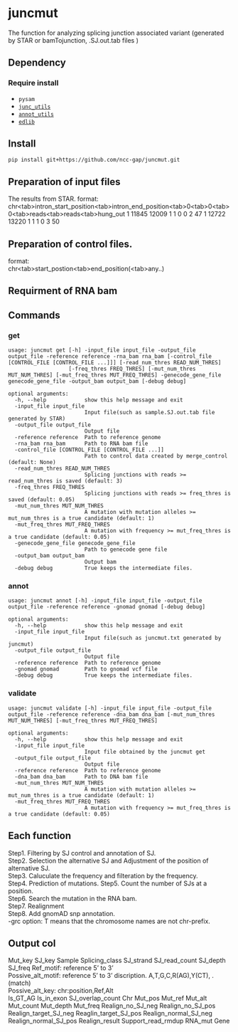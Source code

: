 # juncmut

The function for analyzing splicing junction associated variant (generated by STAR or bamTojunction, .SJ.out.tab files )

## Dependency

### Require install
 - `pysam`
 - [`junc_utils`](https://github.com/friend1ws/junc_utils)
 - [`annot_utils`](https://github.com/friend1ws/annot_utils)
 - [`edlib`](https://github.com/Martinsos/edlib)

## Install

```
pip install git+https://github.com/ncc-gap/juncmut.git
```

## Preparation of input files

The results from STAR.
format:<br>
chr\<tab>intron_start_position\<tab>intron_end_position\<tab>0\<tab>0\<tab>0\<tab>reads\<tab>reads\<tab>hung_out
1	11845	12009	1	1	0	0	2	47
1	12722	13220	1	1	1	0	3	50

## Preparation of control files.
format:<br>
chr\<tab>start_postion\<tab>end_position(\<tab>any..)

## Requirment of RNA bam

## Commands
### get
```
usage: juncmut get [-h] -input_file input_file -output_file output_file -reference reference -rna_bam rna_bam [-control_file [CONTROL_FILE [CONTROL_FILE ...]]] [-read_num_thres READ_NUM_THRES]
                   [-freq_thres FREQ_THRES] [-mut_num_thres MUT_NUM_THRES] [-mut_freq_thres MUT_FREQ_THRES] -genecode_gene_file genecode_gene_file -output_bam output_bam [-debug debug]

optional arguments:
  -h, --help            show this help message and exit
  -input_file input_file
                        Input file(such as sample.SJ.out.tab file generated by STAR)
  -output_file output_file
                        Output file
  -reference reference  Path to reference genome
  -rna_bam rna_bam      Path to RNA bam file
  -control_file [CONTROL_FILE [CONTROL_FILE ...]]
                        Path to control data created by merge_control (default: None)
  -read_num_thres READ_NUM_THRES
                        Splicing junctions with reads >= read_num_thres is saved (default: 3)
  -freq_thres FREQ_THRES
                        Splicing junctions with reads >= freq_thres is saved (default: 0.05)
  -mut_num_thres MUT_NUM_THRES
                        A mutation with mutation alleles >= mut_num_thres is a true candidate (default: 1)
  -mut_freq_thres MUT_FREQ_THRES
                        A mutation with frequency >= mut_freq_thres is a true candidate (default: 0.05)
  -genecode_gene_file genecode_gene_file
                        Path to genecode gene file
  -output_bam output_bam
                        Output bam
  -debug debug          True keeps the intermediate files.
```
### annot
```
usage: juncmut annot [-h] -input_file input_file -output_file output_file -reference reference -gnomad gnomad [-debug debug]

optional arguments:
  -h, --help            show this help message and exit
  -input_file input_file
                        Input file(such as juncmut.txt generated by juncmut)
  -output_file output_file
                        Output file
  -reference reference  Path to reference genome
  -gnomad gnomad        Path to gnomad vcf file
  -debug debug          True keeps the intermediate files.
```
### validate
```
usage: juncmut validate [-h] -input_file input_file -output_file output_file -reference reference -dna_bam dna_bam [-mut_num_thres MUT_NUM_THRES] [-mut_freq_thres MUT_FREQ_THRES]

optional arguments:
  -h, --help            show this help message and exit
  -input_file input_file
                        Input file obtained by the juncmut get
  -output_file output_file
                        Output file
  -reference reference  Path to reference genome
  -dna_bam dna_bam      Path to DNA bam file
  -mut_num_thres MUT_NUM_THRES
                        A mutation with mutation alleles >= mut_num_thres is a true candidate (default: 1)
  -mut_freq_thres MUT_FREQ_THRES
                        A mutation with frequency >= mut_freq_thres is a true candidate (default: 0.05)
```

## Each function

Step1. Filtering by SJ control and annotation of SJ.  
Step2. Selection the alternative SJ and Adjustment of the position of alternative SJ.              
Step3. Caluculate the frequency and filteration by the frequency.       
Step4. Prediction of mutations.
Step5. Count the number of SJs at a position.  
Step6. Search the mutation in the RNA bam.  
Step7. Realignment  
Step8. Add gnomAD snp annotation.  
-grc option: T means that the chromosome names are not chr-prefix.

## Output col  
Mut_key 
SJ_key 
Sample 
Splicing_class 
SJ_strand 
SJ_read_count 
SJ_depth 
SJ_freq 
Ref_motif: reference 5’ to 3’  
Possive_alt_motif: reference 5’ to 3’ discription. A,T,G,C,R(AG),Y(CT), .(match)  
Possive_alt_key: chr:position,Ref,Alt  
Is_GT_AG 
Is_in_exon 
SJ_overlap_count 
Chr 
Mut_pos 
Mut_ref 
Mut_alt 
Mut_count 
Mut_depth 
Mut_freq 
Realign_no_SJ_neg 
Realign_no_SJ_pos 
Realign_target_SJ_neg 
Reaglin_target_SJ_pos 
Realign_normal_SJ_neg 
Realign_normal_SJ_pos 
Realign_result 
Support_read_rmdup 
RNA_mut 
Gene 
